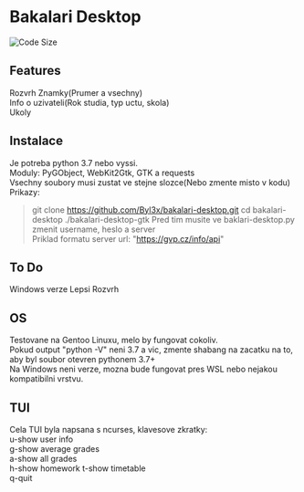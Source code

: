 # Bakalari Desktop
![Code Size](https://img.shields.io/github/languages/code-size/Byl3x/bakalari-desktop?style=for-the-badge "Code size")
## Features
Rozvrh
Znamky(Prumer a vsechny)  
Info o uzivateli(Rok studia, typ uctu, skola)  
Ukoly  
## Instalace
Je potreba python 3.7 nebo vyssi.  
Moduly: PyGObject, WebKit2Gtk, GTK a requests  
Vsechny soubory musi zustat ve stejne slozce(Nebo zmente misto v kodu)  
Prikazy: 
> git clone https://github.com/Byl3x/bakalari-desktop.git
> cd bakalari-desktop
> ./bakalari-desktop-gtk
Pred tim musite ve baklari-desktop.py zmenit username, heslo a server  
Priklad formatu server url: "https://gvp.cz/info/api"  
## To Do
Windows verze
Lepsi Rozvrh
## OS
Testovane na Gentoo Linuxu, melo by fungovat cokoliv.  
Pokud output "python -V" neni 3.7 a vic, zmente shabang na zacatku na to, aby byl soubor otevren pythonem 3.7+  
Na Windows neni verze, mozna bude fungovat pres WSL nebo nejakou kompatibilni vrstvu.  
## TUI
Cela TUI byla napsana s ncurses, klavesove zkratky:  
u-show user info  
g-show average grades  
a-show all grades  
h-show homework 
t-show timetable  
q-quit
